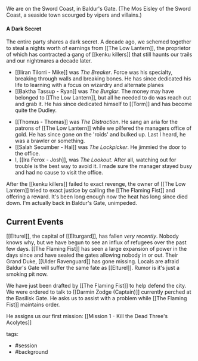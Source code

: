 We are on the Sword Coast, in Baldur's Gate. (The Mos Eisley of the Sword Coast, a seaside town scourged by vipers and villains.)

#### A Dark Secret
The entire party shares a dark secret.  A decade ago, we schemed together to steal a nights worth of earnings from [[The Low Lantern]], the proprietor of which has contracted a gang of [[kenku killers]] that still haunts our trails and our nightmares a decade later.

* [[Iliran Tilorri - Mike]] was *The Breaker*.  Force was his specialty, breaking through walls and breaking bones.  He has since dedicated his life to learning with a focus on wizardry and alternate planes
*  [[Baktha Tassup - Ryan]] was *The Burglar*.  The money may have belonged to [[The Low Lantern]], but all he needed to do was reach out and grab it.  He has since dedicated himself to [[Torm]] and has become quite the Dudley.  
- [[Thomus - Thomas]] was *The Distraction*.  He sang an aria for the patrons of [[The Low Lantern]] while we pilfered the managers office of gold.  He has since gone on the 'roids' and bulked up.  Last I heard, he was a brawler or something.
- [[Salah Secumber - Hal]] was *The Lockpicker*.  He jimmied the door to the office.
- I, [[Ira Ferox - Josh]], was *The Lookout*.  After all, watching out for trouble is the best way to avoid it.  I made sure the manager stayed busy and had no cause to visit the office.  

After the [[kenku killers]] failed to exact revenge, the owner of [[The Low Lantern]] tried to exact justice by calling the [[The Flaming Fist]] and offering a reward.  It's been long enough now the heat has long since died down.  I'm actually back in Baldur's Gate, unimpeded.  

## Current Events
[[Elturel]], the capital of [[Elturgard]], has fallen *very recently*.  Nobody knows why, but we have begun to see an influx of refugees over the past few days.  [[The Flaming Fist]] has seen a large expansion of power in the days since and have sealed the gates allowing nobody in or out. Their Grand Duke, [[Ulder Ravenguard]] has gone missing.  Locals are afraid Baldur's Gate will suffer the same fate as [[Elturel]].  Rumor is it's just a smoking pit now.  

We have just been drafted by [[The Flaming Fist]] to help defend the city.  We were ordered to talk to [[Darmin Zodge (Captain)]] currently perched at the Basilisk Gate.  He asks us to assist with a problem while [[The Flaming Fist]] maintains order.  

He assigns us  our first mission:  [[Mission 1 - Kill the Dead Three's Acolytes]]


tags: 
- #session
- #background

